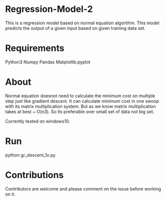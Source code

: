 # Regression-Model-2
This is a regression model based on normal equation algorithm.
This model predicts the output of a given input based on given training data set.


# Requirements
Python3
Numpy
Pandas
Matplotlib.pyplot


# About
Normal equation doesnot need to calculate the minimum cost on multiple step just like gradient descent. It can calculate minimum cost in one swoop with its matrix multiplication system. But as we know matrix multiplication takes at best ~ O(n3). So its preferable over small set of data not big set.

Currently tested on windows10.


# Run
python gr_descent_1x.py


# Contributions
Contributors are welcome and please comment on the issue before working on it.
